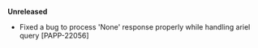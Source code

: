 **Unreleased**
* Fixed a bug to process 'None' response properly while handling ariel query [PAPP-22056]
